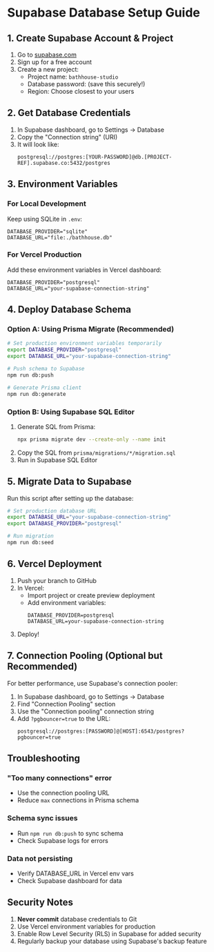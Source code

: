 # Supabase Database Setup Guide

## 1. Create Supabase Account & Project

1. Go to [supabase.com](https://supabase.com)
2. Sign up for a free account
3. Create a new project:
   - Project name: `bathhouse-studio`
   - Database password: (save this securely!)
   - Region: Choose closest to your users

## 2. Get Database Credentials

1. In Supabase dashboard, go to Settings → Database
2. Copy the "Connection string" (URI)
3. It will look like:
   ```
   postgresql://postgres:[YOUR-PASSWORD]@db.[PROJECT-REF].supabase.co:5432/postgres
   ```

## 3. Environment Variables

### For Local Development
Keep using SQLite in `.env`:
```env
DATABASE_PROVIDER="sqlite"
DATABASE_URL="file:./bathhouse.db"
```

### For Vercel Production
Add these environment variables in Vercel dashboard:
```env
DATABASE_PROVIDER="postgresql"
DATABASE_URL="your-supabase-connection-string"
```

## 4. Deploy Database Schema

### Option A: Using Prisma Migrate (Recommended)
```bash
# Set production environment variables temporarily
export DATABASE_PROVIDER="postgresql"
export DATABASE_URL="your-supabase-connection-string"

# Push schema to Supabase
npm run db:push

# Generate Prisma client
npm run db:generate
```

### Option B: Using Supabase SQL Editor
1. Generate SQL from Prisma:
   ```bash
   npx prisma migrate dev --create-only --name init
   ```
2. Copy the SQL from `prisma/migrations/*/migration.sql`
3. Run in Supabase SQL Editor

## 5. Migrate Data to Supabase

Run this script after setting up the database:

```bash
# Set production database URL
export DATABASE_URL="your-supabase-connection-string"
export DATABASE_PROVIDER="postgresql"

# Run migration
npm run db:seed
```

## 6. Vercel Deployment

1. Push your branch to GitHub
2. In Vercel:
   - Import project or create preview deployment
   - Add environment variables:
     ```
     DATABASE_PROVIDER=postgresql
     DATABASE_URL=your-supabase-connection-string
     ```
3. Deploy!

## 7. Connection Pooling (Optional but Recommended)

For better performance, use Supabase's connection pooler:

1. In Supabase dashboard, go to Settings → Database
2. Find "Connection Pooling" section
3. Use the "Connection pooling" connection string
4. Add `?pgbouncer=true` to the URL:
   ```
   postgresql://postgres:[PASSWORD]@[HOST]:6543/postgres?pgbouncer=true
   ```

## Troubleshooting

### "Too many connections" error
- Use the connection pooling URL
- Reduce `max` connections in Prisma schema

### Schema sync issues
- Run `npm run db:push` to sync schema
- Check Supabase logs for errors

### Data not persisting
- Verify DATABASE_URL in Vercel env vars
- Check Supabase dashboard for data

## Security Notes

1. **Never commit** database credentials to Git
2. Use Vercel environment variables for production
3. Enable Row Level Security (RLS) in Supabase for added security
4. Regularly backup your database using Supabase's backup feature